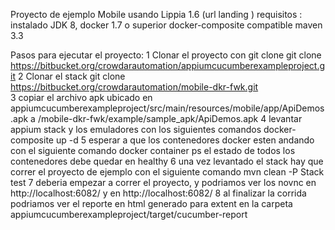 Proyecto de ejemplo Mobile usando Lippia 1.6 (url landing )
requisitos : 
instalado JDK 8,
docker 1.7 o superior
docker-composite compatible
maven 3.3

Pasos para ejecutar el proyecto:
	1 Clonar el proyecto  con git clone 
	   git clone https://bitbucket.org/crowdarautomation/appiumcucumberexampleproject.git
	2 Clonar el stack 
	  git clone https://bitbucket.org/crowdarautomation/mobile-dkr-fwk.git	   
	3 copiar el archivo apk ubicado en appiumcucumberexampleproject/src/main/resources/mobile/app/ApiDemos.apk a /mobile-dkr-fwk/example/sample_apk/ApiDemos.apk
	4 levantar appium stack y los emuladores con los siguientes comandos 
	  docker-composite up -d
	5 esperar a que los contenedores docker esten andando con el siguiente comando
	  docker container ps
	  el estado de todos los contenedores debe quedar en healthy 
	6 una vez levantado el stack hay que correr el proyecto de ejemplo con el siguiente comando 
	 mvn clean -P Stack test 
	7 deberia empezar a correr el proyecto, y podriamos ver los novnc en http://localhost:6082/  y en http://localhost:6082/
	8 al finalizar la corrida podriamos ver el reporte en html generado para extent en la carpeta appiumcucumberexampleproject/target/cucumber-report	
	
	
	
		
	
	
	  
	
	
	    
















